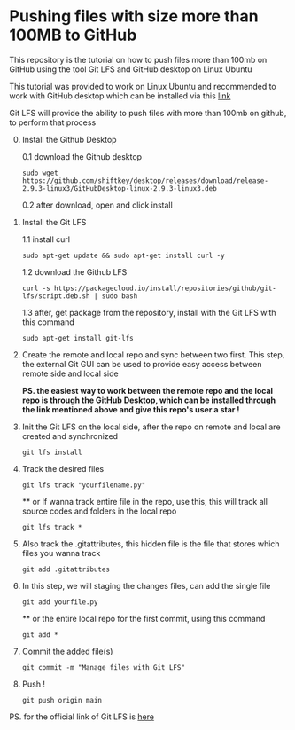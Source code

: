 # Pushing files with size more than 100MB to GitHub
This repository is the tutorial on how to push files more than 100mb on GitHub using the tool Git LFS and GitHub desktop on Linux Ubuntu

This tutorial was provided to work on Linux Ubuntu and recommended to work with GitHub desktop which can be installed via
this [link](https://gist.github.com/berkorbay/6feda478a00b0432d13f1fc0a50467f1)

Git LFS will provide the ability to push files with more than 100mb on github, to perform that process

0. Install the Github Desktop

    0.1 download the Github desktop
    ```
    sudo wget https://github.com/shiftkey/desktop/releases/download/release-2.9.3-linux3/GitHubDesktop-linux-2.9.3-linux3.deb
    ```
    0.2 after download, open and click install

1. Install the Git LFS

    1.1 install curl 
    ```
    sudo apt-get update && sudo apt-get install curl -y
    ```
    1.2 download the Github LFS
    ```
    curl -s https://packagecloud.io/install/repositories/github/git-lfs/script.deb.sh | sudo bash
    ```
    1.3 after, get package from the repository, install with the Git LFS with this command
    ```
    sudo apt-get install git-lfs
    ```
    

1. Create the remote and local repo and sync between two first. This step, the external Git GUI can be used to provide
easy access between remote side and local side

    **PS. the easiest way to work between the remote repo and the local repo is through the GitHub Desktop, which can be installed through the link mentioned above and give this repo's user a star !**

4. Init the Git LFS on the local side, after the repo on remote and local are created and synchronized
    ```
    git lfs install
    ```

5. Track the desired files
    ```
    git lfs track "yourfilename.py"
    ```
    ** or If wanna track entire file in the repo, use this, this will track all  source codes and folders in the local repo
    ```
    git lfs track *
    ```

6. Also track the .gitattributes, this hidden file is the file that stores which files you wanna track
    ```
    git add .gitattributes
    ```

7. In this step, we will staging the changes files, can add the single file
    ```
    git add yourfile.py
    ```
    ** or the entire local repo for the first commit, using this command
    ```
    git add *
    ```

8. Commit the added file(s)
    ```
    git commit -m "Manage files with Git LFS"
    ```

9. Push !
    ```
    git push origin main
    ```

PS. for the official link of Git LFS is [here](https://git-lfs.github.com/)
